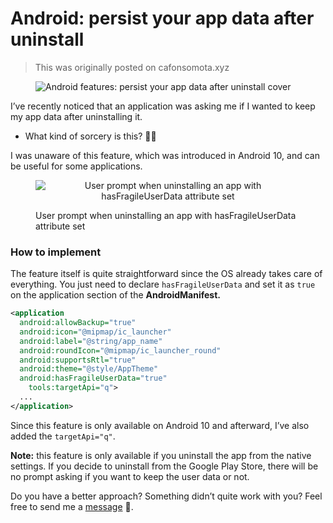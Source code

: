 # Android: persist your app data after uninstall

> This was originally posted on cafonsomota.xyz

<figure>
<img src="https://miro.medium.com/max/700/1*MwRkHL4HC4yaFVv5VJzH7g.jpeg" alt="Android features: persist your app data after uninstall cover">
</figure>

I’ve recently noticed that an application was asking me if I wanted to keep my app data after uninstalling it.

* What kind of sorcery is this? 🧙‍♂️

I was unaware of this feature, which was introduced in Android 10, and can be useful for some applications.

<figure>
<p align="center">
<img src="https://cdn-images-1.medium.com/max/2000/1*CMXNIws5JbdzNlUZsm3B4g.png" alt="User prompt when uninstalling an app with hasFragileUserData attribute set">
</p>
<figcaption>User prompt when uninstalling an app with hasFragileUserData attribute set</figcaption>
</figure>

### How to implement

The feature itself is quite straightforward since the OS already takes care of everything. You just need to declare `hasFragileUserData` and set it as `true` on the application section of the **AndroidManifest.**

```xml
<application
  android:allowBackup="true"
  android:icon="@mipmap/ic_launcher"
  android:label="@string/app_name"
  android:roundIcon="@mipmap/ic_launcher_round"
  android:supportsRtl="true"
  android:theme="@style/AppTheme"
  android:hasFragileUserData="true"
    tools:targetApi="q">
  ...
</application>
```

Since this feature is only available on Android 10 and afterward, I’ve also added the `targetApi="q"`.

**Note:** this feature is only available if you uninstall the app from the native settings. If you decide to uninstall from the Google Play Store, there will be no prompt asking if you want to keep the user data or not.

Do you have a better approach? Something didn’t quite work with you? Feel free to send me a [message](https://twitter.com/cafonsomota) 🙂.
